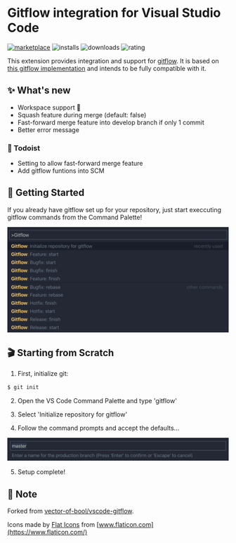 # Gitflow integration for Visual Studio Code

[![marketplace](https://flat.badgen.net/vs-marketplace/v/buianhthang.gitflow?icon=visualstudio&label=marketplace)](https://marketplace.visualstudio.com/items?itemName=buianhthang.gitflow) ![installs](https://flat.badgen.net/vs-marketplace/i/buianhthang.gitflow) ![downloads](https://flat.badgen.net/vs-marketplace/d/buianhthang.gitflow) ![rating](https://flat.badgen.net/vs-marketplace/rating/buianhthang.gitflow)

This extension provides integration and support for [gitflow](http://nvie.com/posts/a-successful-git-branching-model/). It is based on [this gitflow implementation](https://github.com/nvie/gitflow) and intends to be fully compatible with it.

## ✨ What's new
* Workspace support 🥳
* Squash feature during merge (default: false)
* Fast-forward merge feature into develop branch if only 1 commit
* Better error message

### 📒 Todoist
* Setting to allow fast-forward merge feature
* Add gitflow funtions into SCM

## 🏁 Getting Started

If you already have gitflow set up for your repository, just start execcuting gitflow commands from the Command Palette!

![Opening example](res/gitflow.png)

## 🎬 Starting from Scratch

1. First, initialize git:
```sh
$ git init
```
2. Open the VS Code Command Palette and type 'gitflow'

3. Select 'Initialize repository for gitflow'

4. Follow the command prompts and accept the defaults...

![default](res/default.png)

5. Setup complete!

## 📝 Note

Forked from [vector-of-bool/vscode-gitflow](https://github.com/vector-of-bool/vscode-gitflow).

Icons made by [Flat Icons](https://www.flaticon.com/authors/flat-icons) from [www.flaticon.com](https://www.flaticon.com/)
